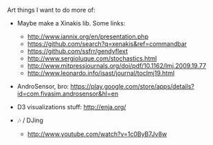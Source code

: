 Art things I want to do more of:

 * Maybe make a Xinakis lib.  Some links:
   * http://www.iannix.org/en/presentation.php
   * https://github.com/search?q=xenakis&ref=commandbar
   * https://github.com/ssfrr/gendyflext
   * http://www.sergioluque.com/stochastics.html
   * http://www.mitpressjournals.org/doi/pdf/10.1162/lmj.2009.19.77
   * http://www.leonardo.info/isast/journal/toclmj19.html

 * AndroSensor, bro:  https://play.google.com/store/apps/details?id=com.fivasim.androsensor&hl=en
 * D3 visualizations stuff: http://enja.org/

   


 * :notes: / DJing 
   * http://www.youtube.com/watch?v=1c0ByB7Jv8w
